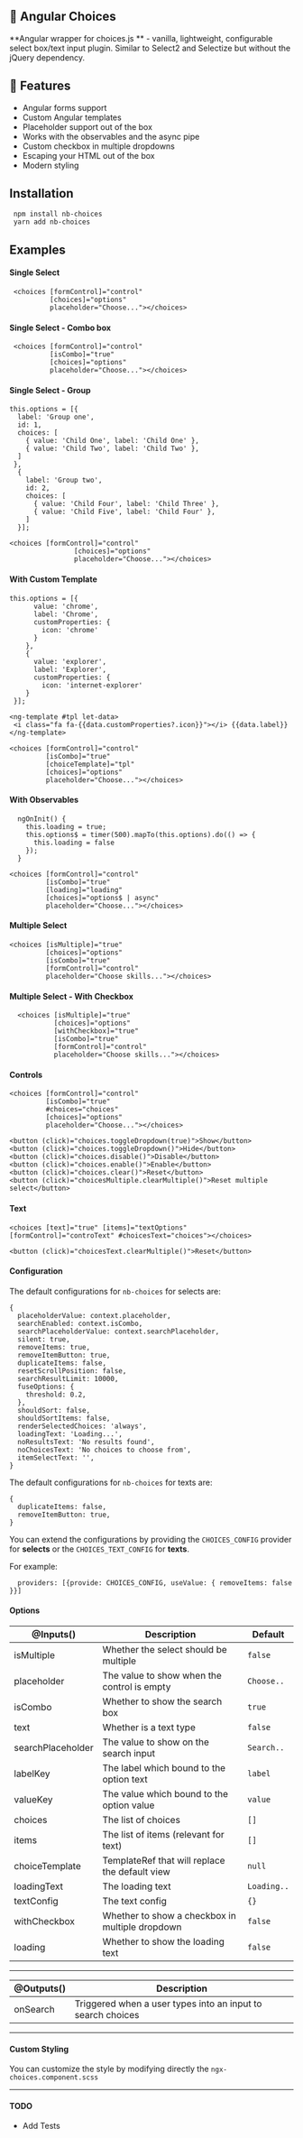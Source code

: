 ## 📢 Angular Choices 
**Angular wrapper for choices.js ** - vanilla, lightweight, configurable select box/text input plugin. Similar to Select2 and Selectize but without the jQuery dependency.

## 🍭 Features

 - Angular forms support
 - Custom Angular templates
 - Placeholder support out of the box
 - Works with the observables and the async pipe
 - Custom checkbox in multiple dropdowns
 - Escaping your HTML out of the box
 - Modern styling

## Installation

     npm install nb-choices
     yarn add nb-choices

 ## Examples

#### Single Select
     <choices [formControl]="control"
              [choices]="options"
              placeholder="Choose..."></choices>

#### Single Select - Combo box
     <choices [formControl]="control"
              [isCombo]="true"
              [choices]="options"
              placeholder="Choose..."></choices>
              
#### Single Select - Group
    this.options = [{
      label: 'Group one',
      id: 1,
      choices: [
        { value: 'Child One', label: 'Child One' },
        { value: 'Child Two', label: 'Child Two' },
      ]
     },
      {
        label: 'Group two',
        id: 2,
        choices: [
          { value: 'Child Four', label: 'Child Three' },
          { value: 'Child Five', label: 'Child Four' },
        ]
      }];
      
    <choices [formControl]="control"
                    [choices]="options"
                    placeholder="Choose..."></choices>



#### With Custom Template

    this.options = [{
          value: 'chrome',
          label: 'Chrome',
          customProperties: {
            icon: 'chrome'
          }
        },
        {
          value: 'explorer',
          label: 'Explorer',
          customProperties: {
            icon: 'internet-explorer'
        }
     }];
          
    <ng-template #tpl let-data>
     <i class="fa fa-{{data.customProperties?.icon}}"></i> {{data.label}}
    </ng-template>
    
    <choices [formControl]="control"
             [isCombo]="true"
             [choiceTemplate]="tpl"
             [choices]="options"
             placeholder="Choose..."></choices>
             
#### With Observables

      ngOnInit() {
        this.loading = true;
        this.options$ = timer(500).mapTo(this.options).do(() => {
          this.loading = false
        });
      }
      
    <choices [formControl]="control"
             [isCombo]="true"
             [loading]="loading"
             [choices]="options$ | async"
             placeholder="Choose..."></choices>

#### Multiple Select

    <choices [isMultiple]="true"
             [choices]="options"
             [isCombo]="true"
             [formControl]="control"
             placeholder="Choose skills..."></choices>

#### Multiple Select - With Checkbox

      <choices [isMultiple]="true"
               [choices]="options"
               [withCheckbox]="true"
               [isCombo]="true"
               [formControl]="control"
               placeholder="Choose skills..."></choices>

#### Controls

    <choices [formControl]="control"
             [isCombo]="true"
             #choices="choices"
             [choices]="options"
             placeholder="Choose..."></choices>
    
    <button (click)="choices.toggleDropdown(true)">Show</button>
    <button (click)="choices.toggleDropdown()">Hide</button>
    <button (click)="choices.disable()">Disable</button>
    <button (click)="choices.enable()">Enable</button>
    <button (click)="choices.clear()">Reset</button>
    <button (click)="choicesMultiple.clearMultiple()">Reset multiple select</button>
    
#### Text

    <choices [text]="true" [items]="textOptions" [formControl]="controText" #choicesText="choices"></choices>

    <button (click)="choicesText.clearMultiple()">Reset</button>

#### Configuration
The default configurations for `nb-choices` for selects are:

    {
      placeholderValue: context.placeholder,
      searchEnabled: context.isCombo,
      searchPlaceholderValue: context.searchPlaceholder,
      silent: true,
      removeItems: true,
      removeItemButton: true,
      duplicateItems: false,
      resetScrollPosition: false,
      searchResultLimit: 10000,
      fuseOptions: {
        threshold: 0.2,
      },
      shouldSort: false,
      shouldSortItems: false,
      renderSelectedChoices: 'always',
      loadingText: 'Loading...',
      noResultsText: 'No results found',
      noChoicesText: 'No choices to choose from',
      itemSelectText: '',
    }
    
The default configurations for `nb-choices` for texts are:

    {
      duplicateItems: false,
      removeItemButton: true,
    }

You can extend the configurations by providing the `CHOICES_CONFIG` provider for **selects** or the `CHOICES_TEXT_CONFIG` for **texts**. 

For example:

      providers: [{provide: CHOICES_CONFIG, useValue: { removeItems: false }}]

#### Options
| @Inputs()         | Description                                     | Default     |
|-------------------|-------------------------------------------------|-------------|
| isMultiple        | Whether the select should be multiple           | `false`     |
| placeholder       | The value to show when the control is empty     | `Choose..`  |
| isCombo           | Whether to show the search box                  | `true`      |
| text              | Whether is a text type                          | `false`     |
| searchPlaceholder | The value to show on the search input           | `Search..`  |
| labelKey          | The label which bound to the option text        | `label`     |
| valueKey          | The value which bound to the option value       | `value`     |
| choices           | The list of choices                             | `[]`        |
| items             | The list of items (relevant for text)           | `[]`        |
| choiceTemplate    | TemplateRef that will replace the default view       | `null`      |
| loadingText       | The loading text                                | `Loading..` |
| textConfig        | The text config                                 | `{}`        |
| withCheckbox      | Whether to show a checkbox in multiple dropdown | `false`     |
| loading           | Whether to show the loading text                | `false`     |


----------


| @Outputs() | Description                                                 |
|------------|-------------------------------------------------------------|
| onSearch   | Triggered when a user types into an input to search choices |


----------


#### Custom Styling
You can customize the style by modifying directly the `ngx-choices.component.scss`

----------
#### TODO
- Add Tests

